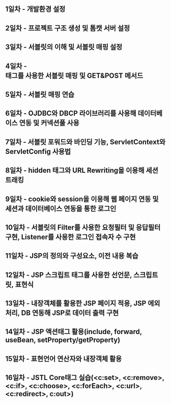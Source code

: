 ## 1일차 - 개발환경 설정
## 2일차 - 프로젝트 구조 생성 및 톰캣 서버 설정
## 3일차 - 서블릿의 이해 및 서블릿 매핑 설정
## 4일차 - <form> 태그를 사용한 서블릿 매핑 및 GET&POST 메서드
## 5일차 - 서블릿 매핑 연습
## 6일차 - OJDBC와 DBCP 라이브러리를 사용해 데이터베이스 연동 및 커넥션풀 사용
## 7일차 - 서블릿 포워드와 바인딩 기능, ServletContext와 ServletConfig 사용법
## 8일차 - hidden 태그와 URL Rewriting을 이용해 세션 트래킹 
## 9일차 - cookie와 session을 이용해 웹 페이지 연동 및 세션과 데이터베이스 연동을 통한 로그인
## 10일차 - 서블릿의 Filter를 사용한 요청필터 및 응답필터 구현, Listener를 사용한 로그인 접속자 수 구현
## 11일차 - JSP의 정의와 구성요소, 이전 내용 복습
## 12일차 - JSP 스크립트 태그를 사용한 선언문, 스크립트릿, 표현식
## 13일차 - 내장객체를 활용한 JSP 페이지 적용, JSP 에외처리, DB 연동해 JSP로 데이터 출력 구현
## 14일차 - JSP 액션태그 활용(include, forward, useBean, setProperty/getProperty)
## 15일차 - 표현언어 연산자와 내장객체 활용
## 16일차 - JSTL Core태그 실습(<c:set>, <c:remove>, <c:if>, <c:choose>, <c:forEach>, <c:url>, <c:redirect>, c:out>)
